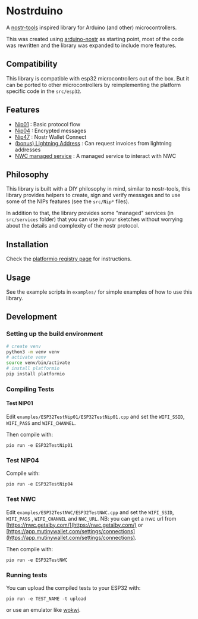 # Nostrduino

A [nostr-tools](https://github.com/nbd-wtf/nostr-tools) inspired library for Arduino (and other) microcontrollers.

This was created using [arduino-nostr](https://github.com/lnbits/arduino-nostr) as starting point, most of the code was rewritten and the library was expanded to include more features.

## Compatibility 
This library is compatible with esp32 microcontrollers out of the box.
But it can be ported to other microcontrollers by reimplementing the platform specific code in the `src/esp32`.

## Features

+ [Nip01](https://github.com/nostr-protocol/nips/blob/master/01.md) : Basic protocol flow
+ [Nip04](https://github.com/nostr-protocol/nips/blob/master/04.md) : Encrypted messages
+ [Nip47](https://github.com/nostr-protocol/nips/blob/master/47.md) : Nostr Wallet Connect
+ [(bonus) Lightning Address](https://lightningaddress.com/) : Can request invoices from lightning addresses
+ [NWC managed service](src/services/NWC.h) : A managed service to interact with NWC 


## Philosophy
This library is built with a DIY philosophy in mind, similar to nostr-tools, this library provides helpers to create, sign and verify messages and to use some of the NIPs features (see the `src/Nip*` files).

In addition to that, the library provides some "managed" services (in `src/services` folder) that you can use in your sketches without worrying about the details and complexity of the nostr protocol.

## Installation

Check the [platformio registry page](https://registry.platformio.org/libraries/rblb/Nostrduino/installation) for instructions.

## Usage
See the example scripts in `examples/` for simple examples of how to use this library.


## Development
### Setting up the build environment

```bash
# create venv
python3 -m venv venv
# activate venv
source venv/bin/activate
# install platformio
pip install platformio
```



### Compiling Tests

#### Test NIP01
Edit `examples/ESP32TestNip01/ESP32TestNip01.cpp` and set the `WIFI_SSID`,  `WIFI_PASS` and `WIFI_CHANNEL`.

Then compile with:
```
pio run -e ESP32TestNip01
```


### Test NIP04

Compile with:
```
pio run -e ESP32TestNip04
```


### Test NWC
Edit `examples/ESP32TestNWC/ESP32TestNWC.cpp` and set the `WIFI_SSID`,  `WIFI_PASS` , `WIFI_CHANNEL` and `NWC_URL`.
NB: you can get a nwc url from [https://nwc.getalby.com/](https://nwc.getalby.com/) or [https://app.mutinywallet.com/settings/connections](https://app.mutinywallet.com/settings/connections).

Then compile with:
```
pio run -e ESP32TestNWC
```

### Running tests
You can upload the compiled tests to your ESP32 with:
```
pio run -e TEST_NAME -t upload
```

or use an emulator like [wokwi](https://wokwi.com/).
